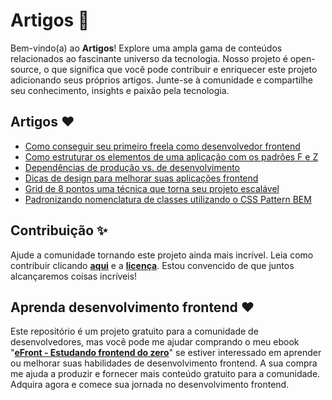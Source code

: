 # Artigos 📜

Bem-vindo(a) ao **Artigos**! Explore uma ampla gama de conteúdos relacionados ao fascinante universo da tecnologia. Nosso projeto é open-source, o que significa que você pode contribuir e enriquecer este projeto adicionando seus próprios artigos. Junte-se à comunidade e compartilhe seu conhecimento, insights e paixão pela tecnologia.

## Artigos ❤️

- [Como conseguir seu primeiro freela como desenvolvedor frontend](./artigos/como-conseguir-seu-primeiro-freela.md)
- [Como estruturar os elementos de uma aplicação com os padrões F e Z](./artigos/como-estruturar-os-elementos-de-uma-aplicacao.md)
- [Dependências de produção vs. de desenvolvimento](./artigos/dependencias-de-producao-vs-de-desenvolvimento.md)
- [Dicas de design para melhorar suas aplicações frontend](./artigos/dicas-de-design-para-melhorar-seu-frontend.md)
- [Grid de 8 pontos uma técnica que torna seu projeto escalável](./artigos/grid-de-8-pontos-uma-tecnica-que-torna-seu-projeto-escalavel.md)
- [Padronizando nomenclatura de classes utilizando o CSS Pattern BEM](./artigos/padronizando-nomenclatura-de-classes-utilizando-bem.md)

## Contribuição ✨

Ajude a comunidade tornando este projeto ainda mais incrível. Leia como contribuir clicando **[aqui](https://github.com/iuricode/artigos/blob/main/CONTRIBUTING.md)** e a **[licença](https://github.com/iuricode/artigos/blob/main/LICENSE.md)**. Estou convencido de que juntos alcançaremos coisas incríveis!

## Aprenda desenvolvimento frontend ❤️

Este repositório é um projeto gratuito para a comunidade de desenvolvedores, mas você pode me ajudar comprando o meu ebook "**[eFront - Estudando frontend do zero](https://iuricode.com/efront)**" se estiver interessado em aprender ou melhorar suas habilidades de desenvolvimento frontend. A sua compra me ajuda a produzir e fornecer mais conteúdo gratuito para a comunidade. Adquira agora e comece sua jornada no desenvolvimento frontend.
